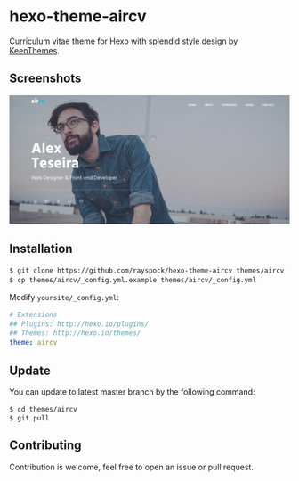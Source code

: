 # hexo-theme-aircv
Curriculum vitae theme for Hexo with splendid style design by [KeenThemes](https://www.keenthemes.com/).

## Screenshots
![even-screenshots](images/slider.png)

## Installation
```bash
$ git clone https://github.com/rayspock/hexo-theme-aircv themes/aircv
$ cp themes/aircv/_config.yml.example themes/aircv/_config.yml
```

Modify `yoursite/_config.yml`:

```yaml
# Extensions
## Plugins: http://hexo.io/plugins/
## Themes: http://hexo.io/themes/
theme: aircv
```

## Update
You can update to latest master branch by the following command:

```base
$ cd themes/aircv
$ git pull
```

## Contributing
Contribution is welcome, feel free to open an issue or pull request.